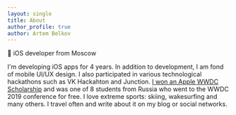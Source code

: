 ```yaml
---
layout: single
title: About
author_profile: true
author: Artem Belkov
---
```


 iOS developer from Moscow

I'm developing iOS apps for 4 years. In addition to development, I am fond of mobile UI/UX design. I also participated in various technological hackathons such as VK Hackahton and Junction. <a target="_blank" href="https://www.rbth.com/science-and-tech/330454-wwdc-apple-russia-winners">I won an Apple WWDC Scholarship</a> and was one of 8 students from Russia who went to the WWDC 2019 conference for free. I love extreme sports: skiing, wakesurfing and many others. I travel often and write about it on my blog or social networks.


